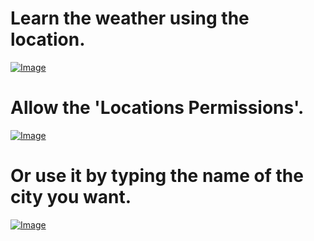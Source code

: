 # Learn the weather using the location.

[![Image](https://i.hizliresim.com/llgdyau.png)](https://hizliresim.com/llgdyau)

# Allow the 'Locations Permissions'.

[![Image](https://i.hizliresim.com/98qjbe1.png)](https://hizliresim.com/98qjbe1)

# Or use it by typing the name of the city you want.

[![Image](https://i.hizliresim.com/fxsqeql.jpg)](https://hizliresim.com/fxsqeql)
